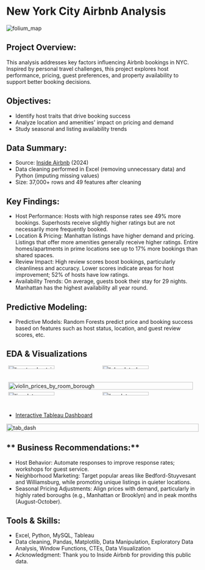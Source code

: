 # New York City Airbnb Analysis

![folium_map](https://github.com/user-attachments/assets/c1695b3a-c088-4b8b-92bd-7f8855919093)

## **Project Overview:** 

This analysis addresses key factors influencing Airbnb bookings in NYC. Inspired by personal travel challenges, this project explores host performance, pricing, guest preferences, and property availability to support better booking decisions.

## **Objectives:**

* Identify host traits that drive booking success
* Analyze location and amenities' impact on pricing and demand
* Study seasonal and listing availability trends

## **Data Summary:**

* Source: [Inside Airbnb](https://insideairbnb.com/get-the-data/) (2024)
* Data cleaning performed in Excel (removing unnecessary data) and Python (imputing missing values)
* Size: 37,000+ rows and 49 features after cleaning

## **Key Findings:**

* Host Performance: Hosts with high response rates see 49% more bookings. Superhosts receive slightly higher ratings but are not necessarily more frequently booked.
* Location & Pricing: Manhattan listings have higher demand and pricing. Listings that offer more amenities generally receive higher ratings. Entire homes/apartments in prime locations see up to 17% more bookings than shared spaces.
* Review Impact: High review scores boost bookings, particularly cleanliness and accuracy. Lower scores indicate areas for host improvement; 52% of hosts have low ratings. 
* Availability Trends: On average, guests book their stay for 29 nights. Manhattan has the highest availability all year round.

## **Predictive Modeling:**

* Predictive Models: Random Forests predict price and booking success based on features such as host status, location, and guest review scores, etc.

## **EDA & Visualizations**

<div style="display: flex; flex-wrap: wrap; gap: 5px; justify-content: center;">

  <!-- First Row -->
  <div style="display: flex; width: 100%; justify-content: center;">
    <img src="https://github.com/user-attachments/assets/4f08155a-ecd5-4cd5-93e3-947c8a69a0b3" alt="bar_top_host_ids" style="width: 49%; height: auto;">
    <img src="https://github.com/user-attachments/assets/0ccf39ee-b05a-4a22-94ec-44c11f9b79fc" alt="kde_plots_borough_availability" style="width: 49%; height: auto;">
  </div>

  <!-- Second Row (Single Image) -->
  <div style="display: flex; width: 100%; justify-content: center;">
    <img src="https://github.com/user-attachments/assets/dd5c478f-3231-4cfc-853e-ed320f38ff94" alt="violin_prices_by_room_borough" style="width: 98%; height: auto;">
  </div>

  <!-- Third Row -->
  <div style="display: flex; width: 100%; justify-content: center;">
    <img src="https://github.com/user-attachments/assets/009eb44a-0018-414a-a40e-05c04be5ecba" alt="lineplot_seasonality_month" style="width: 49%; height: auto;">
    <img src="https://github.com/user-attachments/assets/95d9eb60-4dcd-4a29-887e-14c0a0e62fe0" alt="barplot_seasonality_year" style="width: 49%; height: auto;">
  </div>

</div>



* [Interactive Tableau Dashboard](https://public.tableau.com/app/profile/iqra.naz/viz/AirbnbAnalysis_17292270230920/Overview)

 <div style="display: flex; flex-wrap: wrap; gap: 5px; justify-content: center;">
  <div style="display: flex; width: 100%; justify-content: center;">
    <img src="https://github.com/user-attachments/assets/e761e8b6-fc31-4cf0-867c-02a4deccd400" alt="tab_dash" style="width: 100%; height: auto;">
  </div>
  </div>

## ** Business Recommendations:**

* Host Behavior: Automate responses to improve response rates; workshops for guest service.
* Neighborhood Marketing: Target popular areas like Bedford-Stuyvesant and Williamsburg, while promoting unique listings in quieter locations.
* Seasonal Pricing Adjustments: Align prices with demand, particularly in highly rated boroughs (e.g., Manhattan or Brooklyn) and in peak months (August-October).

## **Tools & Skills:**

* Excel, Python, MySQL, Tableau
* Data cleaning, Pandas, Matplotlib, Data Manipulation, Exploratory Data Analysis, Window Functions, CTEs, Data Visualization
* Acknowledgment: Thank you to Inside Airbnb for providing this public data.
